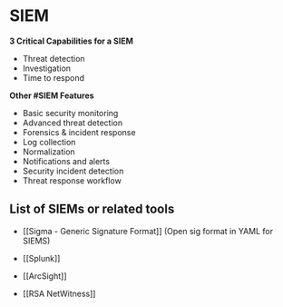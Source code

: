 # SIEM 
**3 Critical Capabilities for a SIEM**
- Threat detection
- Investigation
- Time to respond

**Other #SIEM Features**
-   Basic security monitoring
-   Advanced threat detection
-   Forensics & incident response
-   Log collection
-   Normalization
-   Notifications and alerts
-   Security incident detection
-   Threat response workflow




## List of SIEMs or related tools
- [[Sigma - Generic Signature Format]] (Open sig format in YAML for SIEMS)

- [[Splunk]]
- [[ArcSight]]
- [[RSA NetWitness]]
